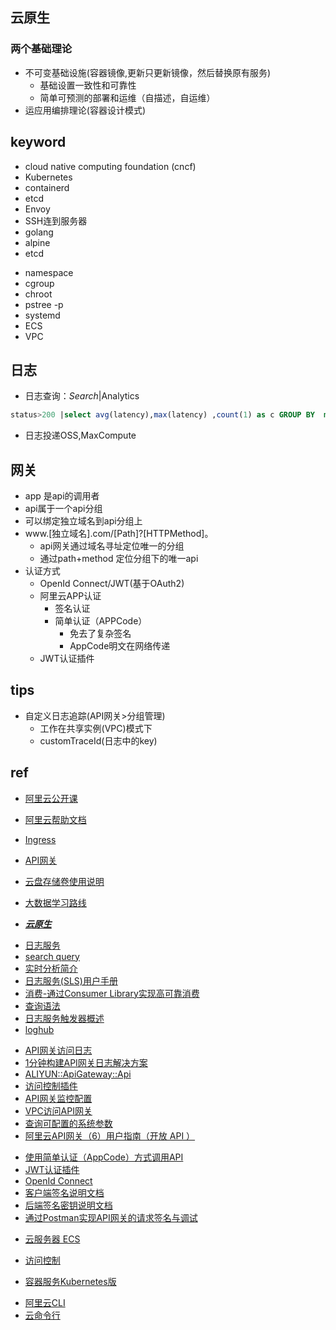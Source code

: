 ## 云原生

### 两个基础理论
+ 不可变基础设施(容器镜像,更新只更新镜像，然后替换原有服务)
    - 基础设置一致性和可靠性
    - 简单可预测的部署和运维（自描述，自运维）
+ 运应用编排理论(容器设计模式)



## keyword

+ cloud native computing foundation (cncf)
+ Kubernetes
+ containerd
+ etcd
+ Envoy
+ SSH连到服务器
+ golang
+ alpine
+ etcd
<!-- liunux -->
+ namespace
+ cgroup
+ chroot
+ pstree -p
+ systemd
+ ECS
+ VPC

## 日志

+ 日志查询：$Search |$Analytics
```sql
status>200 |select avg(latency),max(latency) ,count(1) as c GROUP BY  method  ORDER BY c DESC  LIMIT 20
```
+ 日志投递OSS,MaxCompute

## 网关

+ app 是api的调用者
+ api属于一个api分组
+ 可以绑定独立域名到api分组上
+ www.[独立域名].com/[Path]?[HTTPMethod]。
    - api网关通过域名寻址定位唯一的分组
    - 通过path+method 定位分组下的唯一api
+ 认证方式
    - OpenId Connect/JWT(基于OAuth2)
    - 阿里云APP认证
        + 签名认证
        + 简单认证（APPCode）
            - 免去了复杂签名
            - AppCode明文在网络传递
    - JWT认证插件


## tips

+ 自定义日志追踪(API网关>分组管理)
    - 工作在共享实例(VPC)模式下
    - customTraceId(日志中的key)

## ref
+ [阿里云公开课](https://edu.aliyun.com/roadmap/cloudnative)
+ [阿里云帮助文档](https://help.aliyun.com/?spm=a2c4g.11186623.6.538.2d657d2cgpeamK)

+ [Ingress](https://www.jianshu.com/p/189fab1845c5)
+ [API网关](https://help.aliyun.com/document_detail/29475.html?spm=a2c4g.11186623.2.11.13487355z3WvjM)
+ [云盘存储卷使用说明](https://www.alibabacloud.com/help/zh/doc-detail/86612.htm)
+ [大数据学习路线](https://edu.aliyun.com/roadmap/bigdata)
+ [***云原生***](https://jimmysong.io/)
<!-- 日志服务 -->
+ [日志服务](https://help.aliyun.com/document_detail/63459.html)
+ [search query](https://help.aliyun.com/document_detail/29060.html?spm=a2c4g.11186623.2.15.1a796f20ZBi4W6)
+ [实时分析简介](https://help.aliyun.com/document_detail/53608.html?spm=a2c4g.11186623.2.23.18253e00uXOGpc)
+ [日志服务(SLS)用户手册](https://promotion.aliyun.com/ntms/act/logdoclist.html?spm=5176.55536.1250727.1.9690121ekqhREz&aly_as=sArNaHyCc)
+ [消费-通过Consumer Library实现高可靠消费](https://help.aliyun.com/document_detail/43841.html?spm=a2c4g.11186623.2.7.428623ffE9g9k2#section-lfd-woz-kjz)
+ [查询语法](https://help.aliyun.com/document_detail/29060.html)
+ [日志服务触发器概述](https://www.alibabacloud.com/help/zh/doc-detail/84386.htm?spm=a2c63.p38356.b99.132.247c2136NrHK0r)
+ [loghub](https://www.alibabacloud.com/help/zh/doc-detail/29088.html?spm=a2c5t.10695662.1996646101.searchclickresult.5d4be0b1xj8RBV)
<!-- 网关 -->
+ [API网关访问日志](https://help.aliyun.com/document_detail/64803.html)
+ [1分钟构建API网关日志解决方案](https://developer.aliyun.com/article/326155)
+ [ALIYUN::ApiGateway::Api](https://www.alibabacloud.com/help/zh/doc-detail/61459.htm)
+ [访问控制插件](https://help.aliyun.com/document_detail/154200.html?spm=5176.13794939.0.0.7a426d18LTqQ85)
+ [API网关监控配置](https://yq.aliyun.com/articles/69134?spm=a2c4g.11186623.2.11.739e65602QVWRO)
+ [VPC访问API网关](https://help.aliyun.com/document_detail/127226.html?spm=a2c4g.11186623.6.577.624f3d6dWxEUoQ)
+ [查询可配置的系统参数](https://help.aliyun.com/document_detail/43677.html?spm=5176.10695662.1996646101.searchclickresult.3c034526NI1yMW)
+ [阿里云API网关（6）用户指南（开放 API ）](https://www.cnblogs.com/lexiaofei/p/7212199.html)
<!-- 网关认证 -->
+ [使用简单认证（AppCode）方式调用API](https://help.aliyun.com/document_detail/115437.html?spm=a2c4g.11186623.2.22.2e27de9cOqBwSw)
+ [JWT认证插件](https://help.aliyun.com/document_detail/103228.html?spm=a2c4g.11186623.2.19.c68b33daFA9ehU)
+ [OpenId Connect](https://help.aliyun.com/document_detail/48019.html?spm=a2c4g.11186623.6.569.60071335hSXp1s)
+ [客户端签名说明文档](https://help.aliyun.com/document_detail/29475.html?spm=a2c4g.11186623.2.16.4ad854749UU3iq)
+ [后端签名密钥说明文档](https://help.aliyun.com/document_detail/29485.html?spm=a2c4g.11186623.2.11.b4d86288Du20Um)
+ [通过Postman实现API网关的请求签名与调试](https://yq.aliyun.com/articles/629830)
<!-- ESC -->
+ [云服务器 ECS](https://help.aliyun.com/document_detail/108467.html)
<!-- 访问控制RAM -->
+ [访问控制](https://help.aliyun.com/document_detail/28627.html?spm=a2c4g.11186623.6.544.36f31339dgHWm0)
<!-- Kubernetes -->
+ [容器服务Kubernetes版](https://help.aliyun.com/product/85222.html?spm=a2c4g.750001.list.10.a7f17b13YwpgKk)
<!-- CLI -->
+ [阿里云CLI](https://help.aliyun.com/document_detail/110344.html?spm=a2c4g.11186623.6.556.22c916d2yLTb5J)
+ [云命令行](https://help.aliyun.com/document_detail/90256.html?spm=a2c4g.11186623.6.541.4df6a6b0OUEZQK)

